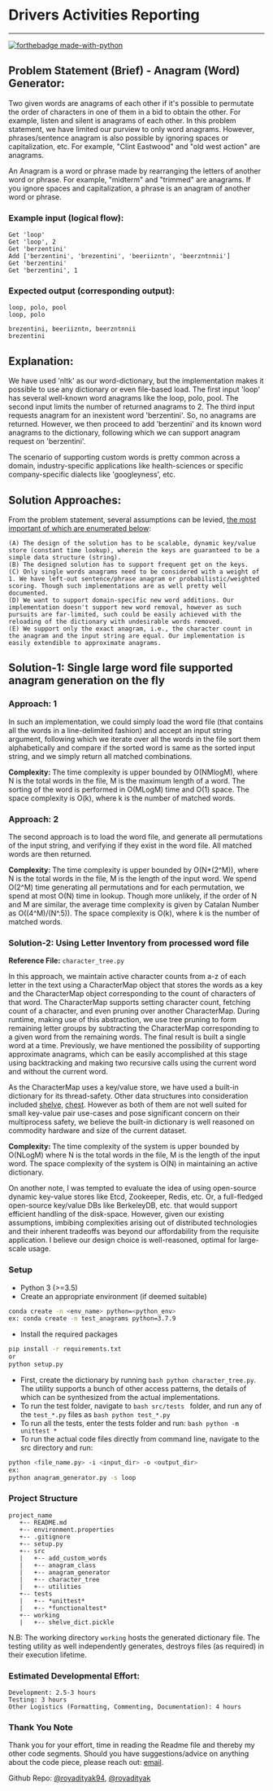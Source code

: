 # Drivers Activities Reporting
-------
[![forthebadge made-with-python](http://ForTheBadge.com/images/badges/made-with-python.svg)](https://www.python.org/)

## Problem Statement (Brief) - Anagram (Word) Generator:

Two given words are anagrams of each other if it's possible to permutate the order of characters in one of them in a bid to obtain the other. For example, listen and silent is anagrams of each other. In this problem statement,
we have limited our purview to only word anagrams. However, phrases/sentence anagram is also possible by ignoring spaces or capitalization, etc. For example, "Clint Eastwood" and "old west action" are anagrams.

An Anagram is a word or phrase made by rearranging the letters of another word or phrase. For example, "midterm" and "trimmed" are anagrams. If you ignore spaces and capitalization, a phrase is an anagram of another word or phrase.

### Example input (logical flow):

```
Get 'loop'
Get 'loop', 2
Get 'berzentini'
Add ['berzentini', 'brezentini', 'beeriizntn', 'beerzntnnii']
Get 'berzentini'
Get 'berzentini', 1
```

### Expected output (corresponding output):

```
loop, polo, pool
loop, polo

brezentini, beeriizntn, beerzntnnii
brezentini
```

## Explanation:
We have used 'nltk' as our word-dictionary, but the implementation makes it possible to use any dictionary or even file-based load. The first input 'loop' has several well-known word anagrams like the loop, polo, pool. The second input limits the number of returned anagrams to 2. The third input requests anagram for an inexistent word 'berzentini'. So, no anagrams are returned. However, we then proceed to add 'berzentini' and its known word anagrams to the dictionary, following which we can support anagram request on 'berzentini'.

The scenario of supporting custom words is pretty common across a domain, industry-specific applications like health-sciences or specific company-specific dialects like 'googleyness', etc.


## Solution Approaches:

From the problem statement, several assumptions can be levied, <ins>the most important of which are enumerated below</ins>:

```
(A) The design of the solution has to be scalable, dynamic key/value store (constant time lookup), wherein the keys are guaranteed to be a simple data structure (string).
(B) The designed solution has to support frequent get on the keys.
(C) Only single words anagrams need to be considered with a weight of 1. We have left-out sentence/phrase anagram or probabilistic/weighted scoring. Though such implementations are as well pretty well documented.
(D) We want to support domain-specific new word additions. Our implementation doesn't support new word removal, however as such pursuits are far-limited, such could be easily achieved with the reloading of the dictionary with undesirable words removed.
(E) We support only the exact anagram, i.e., the character count in the anagram and the input string are equal. Our implementation is easily extendible to approximate anagrams.
```

## Solution-1: Single large word file supported anagram generation on the fly

### Approach: 1
In such an implementation, we could simply load the word file (that contains all the words in a line-delimited fashion) and accept an input string argument, following which we iterate over all the words in the file sort them alphabetically and compare if the sorted word is same as the sorted input string, and we simply return all matched combinations.

<b> Complexity: </b> The time complexity is upper bounded by O(NMlogM), where N is the total words in the file, M is the maximum length of a word. The sorting of the word is performed in O(MLogM) time and O(1) space. The space complexity is O(k), where k is the number of matched words.

### Approach: 2

The second approach is to load the word file, and generate all permutations of the input string, and verifying if they exist in the word file. All matched words are then returned.

<b> Complexity: </b> The time complexity is upper bounded by O(N*(2^M)), where N is the total words in the file, M is the length of the input word. We spend O(2^M) time generating all permutations and for each permutation, we spend at most O(N) time in lookup. Though more unlikely, if the order of N and M are similar, the average time complexity is given by Catalan Number as O((4^M)/(N^.5)). The space complexity is O(k), where k is the number of matched words.

### Solution-2: Using Letter Inventory from processed word file

<b>Reference File:</b> `character_tree.py` <br/>

In this approach, we maintain active character counts from a-z of each letter in the text using a CharacterMap object that stores the words as a key and the CharacterMap object corresponding to the count of characters of that word. The CharacterMap supports setting character count, fetching count of a character, and even pruning over another CharacterMap. During runtime, making use of this abstraction, we use tree pruning to form remaining letter groups by subtracting the CharacterMap corresponding to a given word from the remaining words. The final result is built a single word at a time. Previously, we have mentioned the possibility of supporting approximate anagrams, which can be easily accomplished at this stage using backtracking and making two recursive calls using the current word and without the current word.

As the CharacterMap uses a key/value store, we have used a built-in dictionary for its thread-safety. Other data structures into consideration included [shelve](#https://docs.python.org/3/library/shelve.html), [chest](#https://github.com/blaze/chest). However as both of them are not well suited for small key-value pair use-cases and pose significant concern on their multiprocess safety, we believe the built-in dictionary is well reasoned on commodity hardware and size of the current dataset.

<b> Complexity: </b> The time complexity of the system is upper bounded by O(NLogM) where N is the total words in the file, M is the length of the input word. The space complexity of the system is O(N) in maintaining an active dictionary.

On another note, I was tempted to evaluate the idea of using open-source dynamic key-value stores like Etcd, Zookeeper, Redis, etc. Or, a full-fledged open-source key/value DBs like BerkeleyDB, etc. that would support efficient handling of the disk-space. However, given our existing assumptions, imbibing complexities arising out of distributed technologies and their inherent tradeoffs was beyond our affordability from the requisite application. I believe our design choice is well-reasoned, optimal for large-scale usage.

### Setup

- Python 3 (>=3.5)
- Create an appropriate environment (if deemed suitable)
```bash
conda create -n <env_name> python=<python_env>
ex: conda create -n test_anagrams python=3.7.9
```
- Install the required packages
```bash
pip install -r requirements.txt
or
python setup.py
```
- First, create the dictionary by running `bash python character_tree.py`. The utility supports a bunch of other access patterns, the details of which can be synthesized from the actual implementations.
- To run the test folder, navigate to ```bash src/tests ``` folder, and run any of the `test_*.py` files as ```bash python test_*.py```
- To run all the tests, enter the tests folder and run: `bash python -m unittest *`
- To run the actual code files directly from command line, navigate to the src directory and run:
```bash
python <file_name.py> -i <input_dir> -o <output_dir>
ex:
python anagram_generator.py -s loop
```
### Project Structure
```
project_name
   +-- README.md
   +-- environment.properties
   +-- .gitignore
   +-- setup.py
   +-- src
   |   +-- add_custom_words
   |   +-- anagram_class
   |   +-- anagram_generator
   |   +-- character_tree
   |   +-- utilities
   +-- tests
   |   +-- *unittest*
   |   +-- *functionaltest*
   +-- working
   |   +-- shelve_dict.pickle
 ```

N.B: The working directory `working` hosts the generated dictionary file. The testing utility as well independently generates, destroys files (as required) in their execution lifetime.

### Estimated Developmental Effort:

```
Development: 2.5-3 hours
Testing: 3 hours
Other Logistics (Formatting, Commenting, Documentation): 4 hours
```

### Thank You Note

Thank you for your effort, time in reading the Readme file and thereby my other code segments. Should you have suggestions/advice on anything about the code piece, please reach out: [email](mailto:p.adityak.roy@gmail.com).

Github Repo: [@royadityak94](https://github.com/royadityak94), [@royadityak](https://github.com/royadityak)
